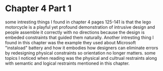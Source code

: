 # Chapter 4 Part 1

some intresting things I found in chapter 4 pages  125-141 is that the lego motorcycle is a playful yet profound demonstration of intrusive design and people assemble it correctly with no directions because the design is embeded constraints that guided them naturally. Another intresting thing I found in this chapter was the example they used about Microsoft "instaload" battery and how it embodies how designers can eliminate errors by redesigning physical constraints so orientation no longer matters. some topics I noticed when reading was the physical and cultrual restraints along with semantic and logical restraints mentioned in this chapter. 
